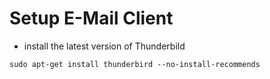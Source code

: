 # Setup E-Mail Client

* install the latest version of Thunderbild
```
sudo apt-get install thunderbird --no-install-recommends
```

